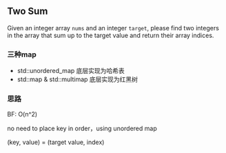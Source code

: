 ## Two Sum


Given an integer array `nums` and an integer `target`, please find two integers in the array that sum up to the target value and return their array indices.

### 三种map
- std::unordered_map 底层实现为哈希表
- std::map & std::multimap 底层实现为红黑树

### 思路

BF: O(n^2)

no need to place key in order，using unordered map  

(key, value) = (target value, index) 

